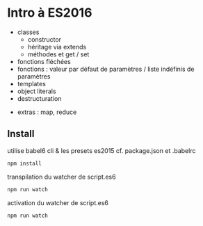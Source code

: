 # Intro à ES2016

- classes
  - constructor
  - héritage via extends
  - méthodes et get / set
- fonctions fléchées
- fonctions : valeur par défaut de paramètres / liste indéfinis de paramètres
- templates
- object literals
- destructuration

+ extras : map, reduce

## Install

utilise babel6 cli & les presets es2015 cf. package.json et .babelrc

```bash
npm install
```

transpilation du watcher de script.es6

```bash
npm run watch
```

activation du watcher de script.es6
```bash
npm run watch
```
